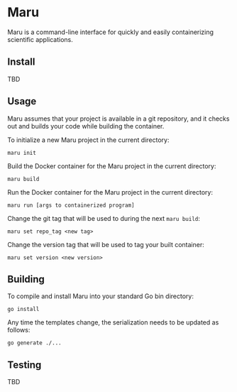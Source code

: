 # Maru

Maru is a command-line interface for quickly and easily containerizing scientific applications. 

## Install

TBD

## Usage

Maru assumes that your project is available in a git repository, and it checks out and builds your code while 
building the container. 

To initialize a new Maru project in the current directory:
```
maru init
```

Build the Docker container for the Maru project in the current directory:
```
maru build
```

Run the Docker container for the Maru project in the current directory:
```
maru run [args to containerized program]
```

Change the git tag that will be used to during the next `maru build`:
```
maru set repo_tag <new tag>
```

Change the version tag that will be used to tag your built container:
```
maru set version <new version>
```

## Building

To compile and install Maru into your standard Go bin directory:
```
go install
```

Any time the templates change, the serialization needs to be updated as follows:
```
go generate ./...
```

## Testing

TBD

